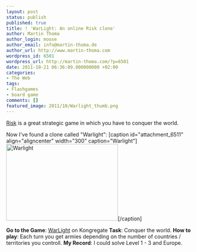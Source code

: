 ```yaml
---
layout: post
status: publish
published: true
title: ! 'WarLight: An online Risk clone'
author: Martin Thoma
author_login: moose
author_email: info@martin-thoma.de
author_url: http://www.martin-thoma.com
wordpress_id: 6501
wordpress_url: http://martin-thoma.com/?p=6501
date: 2011-10-21 06:36:09.000000000 +02:00
categories:
- The Web
tags:
- Flashgames
- board game
comments: []
featured_image: 2011/10/Warlight_thumb.png
---
```

<a href="http://en.wikipedia.org/wiki/Risk_(game)">Risk</a> is a great strategic game in which you have to conquer the world.

Now I've found a clone called "Warlight":
[caption id="attachment_6511" align="aligncenter" width="300" caption="Warlight"]<a href="http://martin-thoma.com/wp-content/uploads/2011/10/Warlight.png"><img src="http://martin-thoma.com/wp-content/uploads/2011/10/Warlight-300x206.png" alt="Warlight" title="Warlight" width="300" height="206" class="size-medium wp-image-6511" /></a>[/caption]

<strong>Go to the Game</strong>: <a href="http://www.kongregate.com/games/FizzerWL/warlight">WarLight</a> on Kongregate
<strong>Task</strong>: Conquer the world.
<strong>How to play</strong>: Each turn you get armies depending on the number of countries / territories you controll.
<strong>My Record</strong>: I could solve Level 1 - 3 and Europe.
